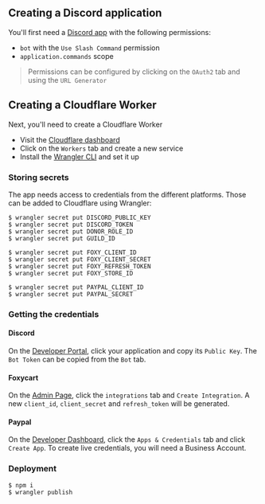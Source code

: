 ## Creating a Discord application

You'll first need a [Discord app](https://discord.com/developers/applications) with the following permissions:
- `bot` with the `Use Slash Command` permission
- `application.commands` scope

> Permissions can be configured by clicking on the `OAuth2` tab and using the `URL Generator`

## Creating a Cloudflare Worker

Next, you'll need to create a Cloudflare Worker
- Visit the [Cloudflare dashboard](https://dash.cloudflare.com)
- Click on the `Workers` tab and create a new service
- Install the [Wrangler CLI](https://developers.cloudflare.com/workers/cli-wrangler/install-update) and set it up

### Storing secrets

The app needs access to credentials from the different platforms. Those can be added to Cloudflare using Wrangler:
```
$ wrangler secret put DISCORD_PUBLIC_KEY
$ wrangler secret put DISCORD_TOKEN
$ wrangler secret put DONOR_ROLE_ID
$ wrangler secret put GUILD_ID

$ wrangler secret put FOXY_CLIENT_ID
$ wrangler secret put FOXY_CLIENT_SECRET
$ wrangler secret put FOXY_REFRESH_TOKEN
$ wrangler secret put FOXY_STORE_ID

$ wrangler secret put PAYPAL_CLIENT_ID
$ wrangler secret put PAYPAL_SECRET
```

### Getting the credentials

#### Discord
On the [Developer Portal](https://discord.com/developers/applications), click your application and copy its `Public Key`.
The `Bot Token` can be copied from the `Bot` tab.

#### Foxycart
On the [Admin Page](https://admin.foxycart.com), click the `integrations` tab and `Create Integration`. A new `client_id`, `client_secret` and `refresh_token` will be generated.

#### Paypal
On the [Developer Dashboard](https://developer.paypal.com/dashboard), click the `Apps & Credentials` tab and click `Create App`. To create live credentials, you will need a Business Account.

### Deployment
```
$ npm i
$ wrangler publish
```
